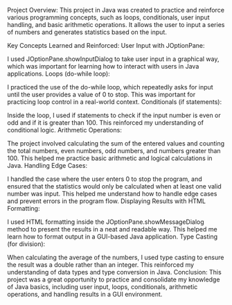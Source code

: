 Project Overview: This project in Java was created to practice and reinforce various programming concepts, such as loops, conditionals, user input handling, and basic arithmetic operations. It allows the user to input a series of numbers and generates statistics based on the input.

Key Concepts Learned and Reinforced: User Input with JOptionPane:

I used JOptionPane.showInputDialog to take user input in a graphical way, which was important for learning how to interact with users in Java applications. Loops (do-while loop):

I practiced the use of the do-while loop, which repeatedly asks for input until the user provides a value of 0 to stop. This was important for practicing loop control in a real-world context. Conditionals (if statements):

Inside the loop, I used if statements to check if the input number is even or odd and if it is greater than 100. This reinforced my understanding of conditional logic. Arithmetic Operations:

The project involved calculating the sum of the entered values and counting the total numbers, even numbers, odd numbers, and numbers greater than 100. This helped me practice basic arithmetic and logical calculations in Java. Handling Edge Cases:

I handled the case where the user enters 0 to stop the program, and ensured that the statistics would only be calculated when at least one valid number was input. This helped me understand how to handle edge cases and prevent errors in the program flow. Displaying Results with HTML Formatting:

I used HTML formatting inside the JOptionPane.showMessageDialog method to present the results in a neat and readable way. This helped me learn how to format output in a GUI-based Java application. Type Casting (for division):

When calculating the average of the numbers, I used type casting to ensure the result was a double rather than an integer. This reinforced my understanding of data types and type conversion in Java. Conclusion: This project was a great opportunity to practice and consolidate my knowledge of Java basics, including user input, loops, conditionals, arithmetic operations, and handling results in a GUI environment.
